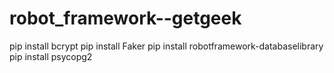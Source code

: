 # robot_framework--getgeek

pip install bcrypt
pip install Faker
pip install robotframework-databaselibrary
pip install psycopg2